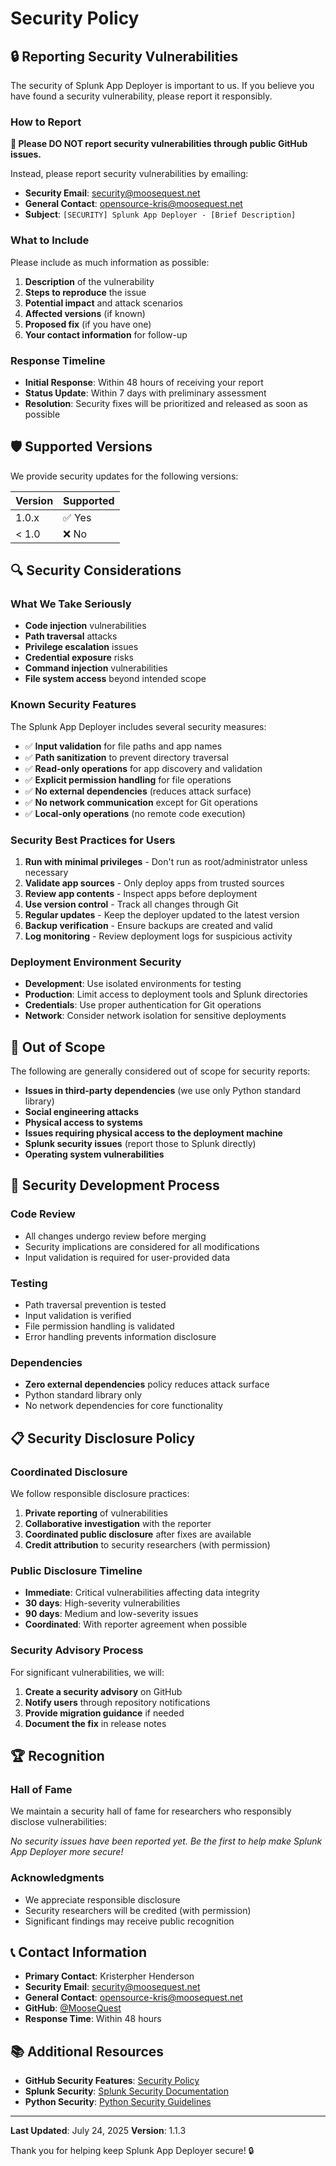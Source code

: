 # Security Policy

## 🔒 **Reporting Security Vulnerabilities**

The security of Splunk App Deployer is important to us. If you believe you have found a security vulnerability, please report it responsibly.

### **How to Report**

**🚨 Please DO NOT report security vulnerabilities through public GitHub issues.**

Instead, please report security vulnerabilities by emailing:
- **Security Email**: [security@moosequest.net](mailto:security@moosequest.net)
- **General Contact**: [opensource-kris@moosequest.net](mailto:opensource-kris@moosequest.net)
- **Subject**: `[SECURITY] Splunk App Deployer - [Brief Description]`

### **What to Include**

Please include as much information as possible:

1. **Description** of the vulnerability
2. **Steps to reproduce** the issue
3. **Potential impact** and attack scenarios
4. **Affected versions** (if known)
5. **Proposed fix** (if you have one)
6. **Your contact information** for follow-up

### **Response Timeline**

- **Initial Response**: Within 48 hours of receiving your report
- **Status Update**: Within 7 days with preliminary assessment
- **Resolution**: Security fixes will be prioritized and released as soon as possible

## 🛡️ **Supported Versions**

We provide security updates for the following versions:

| Version | Supported          |
| ------- | ------------------ |
| 1.0.x   | ✅ Yes             |
| < 1.0   | ❌ No              |

## 🔍 **Security Considerations**

### **What We Take Seriously**

- **Code injection** vulnerabilities
- **Path traversal** attacks
- **Privilege escalation** issues
- **Credential exposure** risks
- **Command injection** vulnerabilities
- **File system access** beyond intended scope

### **Known Security Features**

The Splunk App Deployer includes several security measures:

- ✅ **Input validation** for file paths and app names
- ✅ **Path sanitization** to prevent directory traversal
- ✅ **Read-only operations** for app discovery and validation
- ✅ **Explicit permission handling** for file operations
- ✅ **No external dependencies** (reduces attack surface)
- ✅ **No network communication** except for Git operations
- ✅ **Local-only operations** (no remote code execution)

### **Security Best Practices for Users**

1. **Run with minimal privileges** - Don't run as root/administrator unless necessary
2. **Validate app sources** - Only deploy apps from trusted sources
3. **Review app contents** - Inspect apps before deployment
4. **Use version control** - Track all changes through Git
5. **Regular updates** - Keep the deployer updated to the latest version
6. **Backup verification** - Ensure backups are created and valid
7. **Log monitoring** - Review deployment logs for suspicious activity

### **Deployment Environment Security**

- **Development**: Use isolated environments for testing
- **Production**: Limit access to deployment tools and Splunk directories
- **Credentials**: Use proper authentication for Git operations
- **Network**: Consider network isolation for sensitive deployments

## 🚫 **Out of Scope**

The following are generally considered out of scope for security reports:

- **Issues in third-party dependencies** (we use only Python standard library)
- **Social engineering attacks**
- **Physical access to systems**
- **Issues requiring physical access to the deployment machine**
- **Splunk security issues** (report those to Splunk directly)
- **Operating system vulnerabilities**

## 🔧 **Security Development Process**

### **Code Review**

- All changes undergo review before merging
- Security implications are considered for all modifications
- Input validation is required for user-provided data

### **Testing**

- Path traversal prevention is tested
- Input validation is verified
- File permission handling is validated
- Error handling prevents information disclosure

### **Dependencies**

- **Zero external dependencies** policy reduces attack surface
- Python standard library only
- No network dependencies for core functionality

## 📋 **Security Disclosure Policy**

### **Coordinated Disclosure**

We follow responsible disclosure practices:

1. **Private reporting** of vulnerabilities
2. **Collaborative investigation** with the reporter
3. **Coordinated public disclosure** after fixes are available
4. **Credit attribution** to security researchers (with permission)

### **Public Disclosure Timeline**

- **Immediate**: Critical vulnerabilities affecting data integrity
- **30 days**: High-severity vulnerabilities
- **90 days**: Medium and low-severity issues
- **Coordinated**: With reporter agreement when possible

### **Security Advisory Process**

For significant vulnerabilities, we will:

1. **Create a security advisory** on GitHub
2. **Notify users** through repository notifications
3. **Provide migration guidance** if needed
4. **Document the fix** in release notes

## 🏆 **Recognition**

### **Hall of Fame**

We maintain a security hall of fame for researchers who responsibly disclose vulnerabilities:

*No security issues have been reported yet. Be the first to help make Splunk App Deployer more secure!*

### **Acknowledgments**

- We appreciate responsible disclosure
- Security researchers will be credited (with permission)
- Significant findings may receive public recognition

## 📞 **Contact Information**

- **Primary Contact**: Kristerpher Henderson
- **Security Email**: [security@moosequest.net](mailto:security@moosequest.net)
- **General Contact**: [opensource-kris@moosequest.net](mailto:opensource-kris@moosequest.net)
- **GitHub**: [@MooseQuest](https://github.com/MooseQuest)
- **Response Time**: Within 48 hours

## 📚 **Additional Resources**

- **GitHub Security Features**: [Security Policy](https://github.com/MooseQuest/splunk_app_deployer/security/policy)
- **Splunk Security**: [Splunk Security Documentation](https://docs.splunk.com/Documentation/Splunk/latest/Security)
- **Python Security**: [Python Security Guidelines](https://python.org/dev/security/)

---

**Last Updated**: July 24, 2025
**Version**: 1.1.3

Thank you for helping keep Splunk App Deployer secure! 🔒
